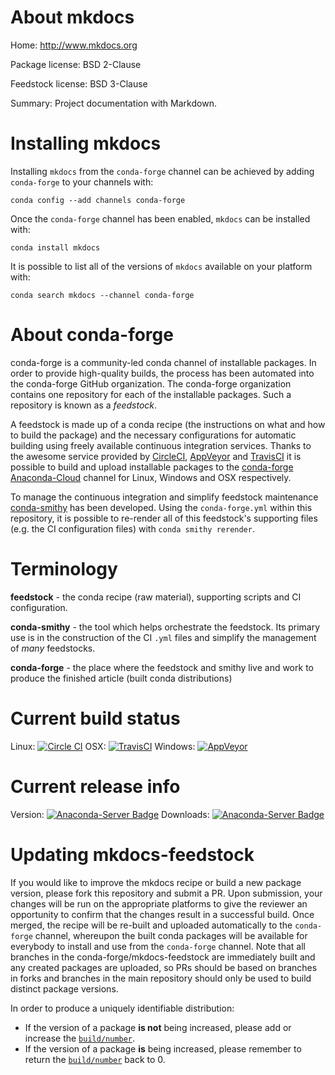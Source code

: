 About mkdocs
============

Home: http://www.mkdocs.org

Package license: BSD 2-Clause

Feedstock license: BSD 3-Clause

Summary: Project documentation with Markdown.



Installing mkdocs
=================

Installing `mkdocs` from the `conda-forge` channel can be achieved by adding `conda-forge` to your channels with:

```
conda config --add channels conda-forge
```

Once the `conda-forge` channel has been enabled, `mkdocs` can be installed with:

```
conda install mkdocs
```

It is possible to list all of the versions of `mkdocs` available on your platform with:

```
conda search mkdocs --channel conda-forge
```


About conda-forge
=================

conda-forge is a community-led conda channel of installable packages.
In order to provide high-quality builds, the process has been automated into the
conda-forge GitHub organization. The conda-forge organization contains one repository
for each of the installable packages. Such a repository is known as a *feedstock*.

A feedstock is made up of a conda recipe (the instructions on what and how to build
the package) and the necessary configurations for automatic building using freely
available continuous integration services. Thanks to the awesome service provided by
[CircleCI](https://circleci.com/), [AppVeyor](http://www.appveyor.com/)
and [TravisCI](https://travis-ci.org/) it is possible to build and upload installable
packages to the [conda-forge](https://anaconda.org/conda-forge)
[Anaconda-Cloud](http://docs.anaconda.org/) channel for Linux, Windows and OSX respectively.

To manage the continuous integration and simplify feedstock maintenance
[conda-smithy](http://github.com/conda-forge/conda-smithy) has been developed.
Using the ``conda-forge.yml`` within this repository, it is possible to re-render all of
this feedstock's supporting files (e.g. the CI configuration files) with ``conda smithy rerender``.


Terminology
===========

**feedstock** - the conda recipe (raw material), supporting scripts and CI configuration.

**conda-smithy** - the tool which helps orchestrate the feedstock.
                   Its primary use is in the construction of the CI ``.yml`` files
                   and simplify the management of *many* feedstocks.

**conda-forge** - the place where the feedstock and smithy live and work to
                  produce the finished article (built conda distributions)

Current build status
====================

Linux: [![Circle CI](https://circleci.com/gh/conda-forge/mkdocs-feedstock.svg?style=shield)](https://circleci.com/gh/conda-forge/mkdocs-feedstock)
OSX: [![TravisCI](https://travis-ci.org/conda-forge/mkdocs-feedstock.svg?branch=master)](https://travis-ci.org/conda-forge/mkdocs-feedstock)
Windows: [![AppVeyor](https://ci.appveyor.com/api/projects/status/github/conda-forge/mkdocs-feedstock?svg=True)](https://ci.appveyor.com/project/conda-forge/mkdocs-feedstock/branch/master)

Current release info
====================
Version: [![Anaconda-Server Badge](https://anaconda.org/conda-forge/mkdocs/badges/version.svg)](https://anaconda.org/conda-forge/mkdocs)
Downloads: [![Anaconda-Server Badge](https://anaconda.org/conda-forge/mkdocs/badges/downloads.svg)](https://anaconda.org/conda-forge/mkdocs)


Updating mkdocs-feedstock
=========================

If you would like to improve the mkdocs recipe or build a new
package version, please fork this repository and submit a PR. Upon submission,
your changes will be run on the appropriate platforms to give the reviewer an
opportunity to confirm that the changes result in a successful build. Once
merged, the recipe will be re-built and uploaded automatically to the
`conda-forge` channel, whereupon the built conda packages will be available for
everybody to install and use from the `conda-forge` channel.
Note that all branches in the conda-forge/mkdocs-feedstock are
immediately built and any created packages are uploaded, so PRs should be based
on branches in forks and branches in the main repository should only be used to
build distinct package versions.

In order to produce a uniquely identifiable distribution:
 * If the version of a package **is not** being increased, please add or increase
   the [``build/number``](http://conda.pydata.org/docs/building/meta-yaml.html#build-number-and-string).
 * If the version of a package **is** being increased, please remember to return
   the [``build/number``](http://conda.pydata.org/docs/building/meta-yaml.html#build-number-and-string)
   back to 0.
